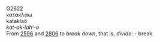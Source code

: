 G2622  
κατακλάω  
kataklaō  
*kat-ak-lah‘-o*  
From [2596](g2596) and [2806](g2806) to *break* *down*, that is,
*divide:* - break.  
